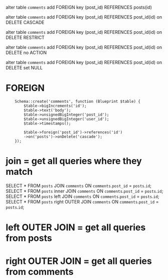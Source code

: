alter table `comments`
add FOREIGN key (post_id) REFERENCES posts(id)

alter table `comments`
add FOREIGN key (post_id) REFERENCES post_id(id) on DELETE CASCADE

alter table `comments`
add FOREIGN key (post_id) REFERENCES post_id(id) on DELETE RESTRICT

alter table `comments`
add FOREIGN key (post_id) REFERENCES post_id(id) on DELETE no ACTION

alter table `comments`
add FOREIGN key (post_id) REFERENCES post_id(id) on DELETE set NULL

# FOREIGN

        Schema::create('comments', function (Blueprint $table) {
            $table->bigIncrements('id');
            $table->text('body');
            $table->unsignedBigInteger('post_id');
            $table->unsignedBigInteger('user_id');
            $table->timestamps();

            $table->foreign('post_id')->references('id')
            ->on('posts')->onDelete('cascade');
        });

# join = get all queries where they match

SELECT \* FROM `posts` JOIN `comments` ON `comments`.`post_id` = `posts`.`id`;
SELECT \* FROM `posts` inner JOIN `comments` ON `comments`.`post_id` = `posts`.`id`;
SELECT \* FROM `posts` left JOIN `comments` ON `comments`.`post_id` = `posts`.`id`;
SELECT \* FROM `posts` right OUTER JOIN `comments` ON `comments`.`post_id` = `posts`.`id`;

# left OUTER JOIN = get all queries from posts

# right OUTER JOIN = get all queries from comments
